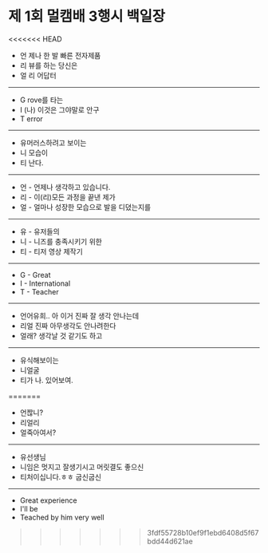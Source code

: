 # 제 1회 멀캠배 3행시  백일장

<<<<<<< HEAD
* 언 제나 한 발 빠른 전자제품
* 리 뷰를 하는 당신은
* 얼 리 어답터
---
* G rove를 타는
* I (나) 이것은 그야말로 안구
* T error
---
* 유머러스하려고 보이는
* 니 모습이
* 티 난다.

---
* 언 - 언제나 생각하고 있습니다.
* 리 - 이(리)모든 과정을 끝낸 제가
* 얼 - 얼마나 성장한 모습으로 발을 디뎠는지를
---
* 유 - 유저들의
* 니 - 니즈를 충족시키기 위한
* 티 - 티저 영상 제작기
---
* G - Great
* I - International
* T - Teacher
---
* 언어유희.. 아 이거 진짜 잘 생각 안나는데
* 리얼 진짜 아무생각도 안나려한다
* 얼래? 생각날 것 같기도 하고
---
* 유식해보이는
* 니얼굴
* 티가 나. 있어보여.

=======
* 언짢니?
* 리얼리
* 얼죽아여서?
---
* 유선생님
* 니임은 멋지고 잘생기시고 머릿결도 좋으신
* 티처이십니다.ㅎㅎ 굽신굽신
---
* Great experience
* I'll be 
* Teached by him very well
>>>>>>> 3fdf55728b10ef9f1ebd6408d5f67bdd44d621ae
